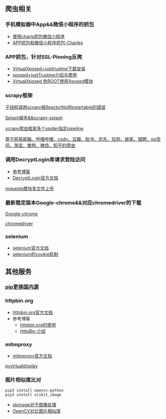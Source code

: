 爬虫相关
-----------
### 手机模拟器中App&&微信小程序的抓包
- [使用charls抓包微信小程序](https://www.cnblogs.com/macliu/p/11379480.html)
- [APP抓包和微信小程序抓包-Charles](https://blog.csdn.net/liqing0013/article/details/83010531)

### APP抓包，针对SSL-Pinning反爬
- [VirtualXposed+justtrustme下载安装](https://www.cnblogs.com/junjunzhazha/p/10444702.html)
- [xposed+justTrustme介绍与使用](https://blog.csdn.net/u011215939/article/details/95461286)
- [VirtualXposed 免ROOT使用Xposed模块](https://blog.csdn.net/qq_37486616/article/details/90409094)

### scrapy框架
[子线程调用scrapy报ReactorNotRestartable的错误](https://www.cnblogs.com/WalkOnMars/p/11934535.html)

[Splash服务&&scrapy-splash](https://blog.csdn.net/Lijuhao_blog/article/details/89070929)

[scrapy爬虫框架多个spider指定pipeline](https://blog.csdn.net/harry5508/article/details/86486777)

[基于网易邮箱、哔哩哔哩、csdn、豆瓣、脸书、京东、拉钩、链家、猎聘、qq空间、淘宝、推特、微信、知乎的爬虫](https://github.com/jackgithup/mainWebsitesProject)

### 调用DecryptLogin库请求登陆访问
  - [参考博客](https://blog.csdn.net/qq_45414559/article/details/106005684?utm_medium=distribute.pc_category.none-task-blog-hot-12.nonecase&depth_1-utm_source=distribute.pc_category.none-task-blog-hot-12.nonecase&request_id=)
  - [DecryptLogin官方文档](https://httpsgithubcomcharlespikachudecryptlogin.readthedocs.io/zh/latest/INSTALL.html)

[requests模块多文件上传](https://blog.csdn.net/u012424313/article/details/86485262)


### 最新稳定版本Google-chrome&&对应chromedriver的下载
[Google-chrome](https://www.cnblogs.com/remember-forget/p/10053630.html)

[chromedriver](https://sites.google.com/a/chromium.org/chromedriver/)

### selenium
- [selenium官方文档](https://selenium-python-zh.readthedocs.io/en/latest/api.html)
- [selenium的cookie机制](https://blog.csdn.net/qq_38282706/article/details/80639803)







其他服务
--------
### [pip更换国内源](https://blog.csdn.net/chenghuikai/article/details/55258957)

### httpbin.org
- [httpbin.org官方文档](http://httpbin.org/)
- 参考博客
    - [httpbin.org的使用](https://blog.csdn.net/Hubz131/article/details/89157089)
    - [HttpBin 介绍](https://www.quchao.net/httpbin.html)

### mitmproxy
  - [mitmproxy官方文档](https://mitmproxy.readthedocs.io/en/v2.0.2/scripting/api.html)

[pyvirtualdisplay](https://pypi.org/project/PyVirtualDisplay/)

### 图片相似度比对
  ```
  pip3 install opencv-python
  pip3 install scikit_image
  ```
  - [skimage对于图像处理](https://blog.csdn.net/m992705800/article/details/82080437)
  - [OpenCV对比图片相似度](https://blog.csdn.net/u014259820/article/details/82889752)
